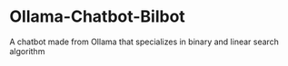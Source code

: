 # Ollama-Chatbot-Bilbot
A chatbot made from Ollama that specializes in binary and linear search algorithm

